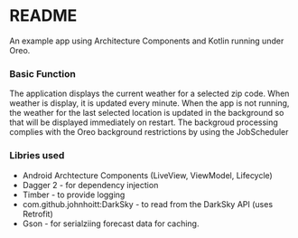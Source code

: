 # README #

An example app using Architecture Components and Kotlin running under Oreo.

### Basic Function ###

The application displays the current weather for a selected zip code. When weather is display, it is updated every minute.
When the app is not running, the weather for the last selected location is updated in the background so that will be displayed immediately on restart.
The backgroud processing complies with the Oreo background restrictions by using the JobScheduler

### Libries used ###

* Android Archtecture Components (LiveView, ViewModel, Lifecycle)
* Dagger 2 - for dependency injection
* Timber - to provide logging
* com.github.johnhoitt:DarkSky - to read from the DarkSky API (uses Retrofit)
* Gson - for serialziing forecast data for caching.

 
